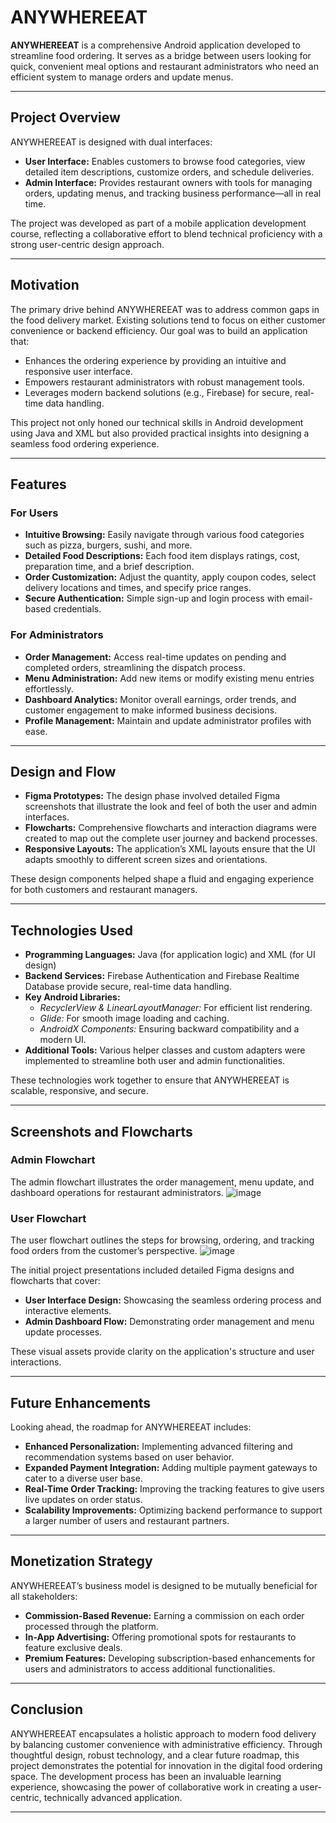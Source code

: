 
# ANYWHEREEAT

**ANYWHEREEAT** is a comprehensive Android application developed to streamline food ordering. It serves as a bridge between users looking for quick, convenient meal options and restaurant administrators who need an efficient system to manage orders and update menus.

---

## Project Overview

ANYWHEREEAT is designed with dual interfaces:
- **User Interface:** Enables customers to browse food categories, view detailed item descriptions, customize orders, and schedule deliveries.
- **Admin Interface:** Provides restaurant owners with tools for managing orders, updating menus, and tracking business performance—all in real time.

The project was developed as part of a mobile application development course, reflecting a collaborative effort to blend technical proficiency with a strong user-centric design approach.  

---

## Motivation

The primary drive behind ANYWHEREEAT was to address common gaps in the food delivery market. Existing solutions tend to focus on either customer convenience or backend efficiency. Our goal was to build an application that:
- Enhances the ordering experience by providing an intuitive and responsive user interface.
- Empowers restaurant administrators with robust management tools.
- Leverages modern backend solutions (e.g., Firebase) for secure, real-time data handling.

This project not only honed our technical skills in Android development using Java and XML but also provided practical insights into designing a seamless food ordering experience.  


---

## Features

### For Users
- **Intuitive Browsing:** Easily navigate through various food categories such as pizza, burgers, sushi, and more.
- **Detailed Food Descriptions:** Each food item displays ratings, cost, preparation time, and a brief description.
- **Order Customization:** Adjust the quantity, apply coupon codes, select delivery locations and times, and specify price ranges.
- **Secure Authentication:** Simple sign-up and login process with email-based credentials.

### For Administrators
- **Order Management:** Access real-time updates on pending and completed orders, streamlining the dispatch process.
- **Menu Administration:** Add new items or modify existing menu entries effortlessly.
- **Dashboard Analytics:** Monitor overall earnings, order trends, and customer engagement to make informed business decisions.
- **Profile Management:** Maintain and update administrator profiles with ease.

---

## Design and Flow

- **Figma Prototypes:** The design phase involved detailed Figma screenshots that illustrate the look and feel of both the user and admin interfaces.
- **Flowcharts:** Comprehensive flowcharts and interaction diagrams were created to map out the complete user journey and backend processes.
- **Responsive Layouts:** The application’s XML layouts ensure that the UI adapts smoothly to different screen sizes and orientations.

These design components helped shape a fluid and engaging experience for both customers and restaurant managers.  


---

## Technologies Used

- **Programming Languages:** Java (for application logic) and XML (for UI design)
- **Backend Services:** Firebase Authentication and Firebase Realtime Database provide secure, real-time data handling.
- **Key Android Libraries:**
  - *RecyclerView & LinearLayoutManager:* For efficient list rendering.
  - *Glide:* For smooth image loading and caching.
  - *AndroidX Components:* Ensuring backward compatibility and a modern UI.
- **Additional Tools:** Various helper classes and custom adapters were implemented to streamline both user and admin functionalities.

These technologies work together to ensure that ANYWHEREEAT is scalable, responsive, and secure.  


---

## Screenshots and Flowcharts

### Admin Flowchart
The admin flowchart illustrates the order management, menu update, and dashboard operations for restaurant administrators.
![image](https://github.com/user-attachments/assets/a6f2aee6-fa90-4923-9134-2f592813a0f0)


### User Flowchart
The user flowchart outlines the steps for browsing, ordering, and tracking food orders from the customer’s perspective.
![image](https://github.com/user-attachments/assets/ceb7d299-18eb-44aa-897a-dcaf0c6de8d4)


The initial project presentations included detailed Figma designs and flowcharts that cover:
- **User Interface Design:** Showcasing the seamless ordering process and interactive elements.
- **Admin Dashboard Flow:** Demonstrating order management and menu update processes.
  
These visual assets provide clarity on the application's structure and user interactions.  


---

## Future Enhancements

Looking ahead, the roadmap for ANYWHEREEAT includes:
- **Enhanced Personalization:** Implementing advanced filtering and recommendation systems based on user behavior.
- **Expanded Payment Integration:** Adding multiple payment gateways to cater to a diverse user base.
- **Real-Time Order Tracking:** Improving the tracking features to give users live updates on order status.
- **Scalability Improvements:** Optimizing backend performance to support a larger number of users and restaurant partners.

---

## Monetization Strategy

ANYWHEREEAT’s business model is designed to be mutually beneficial for all stakeholders:
- **Commission-Based Revenue:** Earning a commission on each order processed through the platform.
- **In-App Advertising:** Offering promotional spots for restaurants to feature exclusive deals.
- **Premium Features:** Developing subscription-based enhancements for users and administrators to access additional functionalities.

---

## Conclusion

ANYWHEREEAT encapsulates a holistic approach to modern food delivery by balancing customer convenience with administrative efficiency. Through thoughtful design, robust technology, and a clear future roadmap, this project demonstrates the potential for innovation in the digital food ordering space. The development process has been an invaluable learning experience, showcasing the power of collaborative work in creating a user-centric, technically advanced application.  


---
